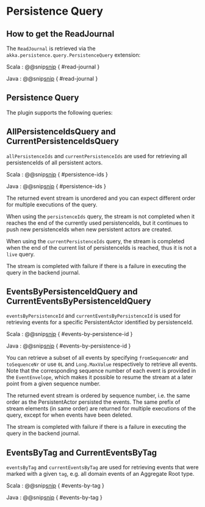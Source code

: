 # Persistence Query

## How to get the ReadJournal

The `ReadJournal` is retrieved via the `akka.persistence.query.PersistenceQuery` extension:

Scala
:  @@snip[snip](/core/src/test/scala/akka/persistence/jdbc/ScaladslSnippets.scala) { #read-journal }

Java
: @@snip[snip](/core/src/test/java/akka/persistence/jdbc/JavadslSnippets.java) { #read-journal }

## Persistence Query

The plugin supports the following queries:

## AllPersistenceIdsQuery and CurrentPersistenceIdsQuery

`allPersistenceIds` and `currentPersistenceIds` are used for retrieving all persistenceIds of all persistent actors.

Scala
:  @@snip[snip](/core/src/test/scala/akka/persistence/jdbc/ScaladslSnippets.scala) { #persistence-ids }

Java
:  @@snip[snip](/core/src/test/java/akka/persistence/jdbc/JavadslSnippets.java) { #persistence-ids }

The returned event stream is unordered and you can expect different order for multiple executions of the query.

When using the `persistenceIds` query, the stream is not completed when it reaches the end of the currently used persistenceIds,
but it continues to push new persistenceIds when new persistent actors are created.

When using the `currentPersistenceIds` query, the stream is completed when the end of the current list of persistenceIds is reached,
thus it is not a `live` query.

The stream is completed with failure if there is a failure in executing the query in the backend journal.

## EventsByPersistenceIdQuery and CurrentEventsByPersistenceIdQuery

`eventsByPersistenceId` and `currentEventsByPersistenceId` is used for retrieving events for
a specific PersistentActor identified by persistenceId.

Scala
:  @@snip[snip](/core/src/test/scala/akka/persistence/jdbc/ScaladslSnippets.scala) { #events-by-persistence-id }

Java
:  @@snip[snip](/core/src/test/java/akka/persistence/jdbc/JavadslSnippets.java) { #events-by-persistence-id }

You can retrieve a subset of all events by specifying `fromSequenceNr` and `toSequenceNr` or use `0L` and `Long.MaxValue` respectively to retrieve all events. Note that the corresponding sequence number of each event is provided in the `EventEnvelope`, which makes it possible to resume the stream at a later point from a given sequence number.

The returned event stream is ordered by sequence number, i.e. the same order as the PersistentActor persisted the events. The same prefix of stream elements (in same order) are returned for multiple executions of the query, except for when events have been deleted.

The stream is completed with failure if there is a failure in executing the query in the backend journal.

## EventsByTag and CurrentEventsByTag

`eventsByTag` and `currentEventsByTag` are used for retrieving events that were marked with a given
`tag`, e.g. all domain events of an Aggregate Root type.

Scala
:  @@snip[snip](/core/src/test/scala/akka/persistence/jdbc/ScaladslSnippets.scala) { #events-by-tag }

Java
:  @@snip[snip](/core/src/test/java/akka/persistence/jdbc/JavadslSnippets.java) { #events-by-tag }
